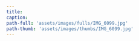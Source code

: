 ```yaml
---
title:
caption:
path-full: 'assets/images/fulls/IMG_6099.jpg'
path-thumb: 'assets/images/thumbs/IMG_6099.jpg'
---
```

